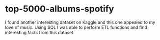 # top-5000-albums-spotify
I found another interesting dataset on Kaggle and this one appealed to my love of music. Using SQL I was able to perform ETL functions and find interesting facts from this dataset. 
